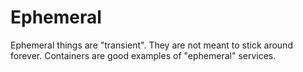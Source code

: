 # Ephemeral

Ephemeral things are "transient".  They are not meant to stick around forever.  Containers are good examples of "ephemeral" services.